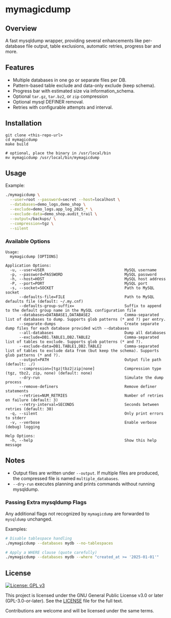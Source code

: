 # mymagicdump

## Overview
A fast mysqldump wrapper, providing several enhancements like per-database file output, table exclusions, automatic retries, progress bar and more.


## Features
- Multiple databases in one go or separate files per DB.
- Pattern-based table exclude and data-only exclude (keep schema).
- Progress bar with estimated size via information_schema.
- Optional `tar.gz`, `tar.bz2`, or `zip` compression 
- Optional mysql DEFINER removal.
- Retries with configurable attempts and interval.

## Installation
```
git clone <this-repo-url>
cd mymagicdump
make build

# optional, place the binary in /usr/local/bin
mv mymagicdump /usr/local/bin/mymagicdump
```

## Usage
Example:
```bash
./mymagicdump \
  --user=root --password=secret --host=localhost \
  --databases=demo_logs,demo_shop \
  --exclude=demo_logs.app_log_2025_* \
  --exclude-data=demo_shop.audit_trail \
  --output=/backups/ \
  --compression=tgz \
  --silent
```

### Available Options
```
Usage:
  mymagicdump [OPTIONS]

Application Options:
  -u, --user=USER                                   MySQL username
  -p, --password=PASSWORD                           MySQL password
  -h, --host=HOST                                   MySQL host address
  -P, --port=PORT                                   MySQL port
  -s, --socket=SOCKET                               Path to MySQL socket
      --defaults-file=FILE                          Path to MySQL defaults file (default: ~/.my.cnf)
      --defaults-group-suffix=                      Suffix to append to the default group name in the MySQL configuration file
      --databases=DATABASE1,DATABASE2               Comma-separated list of databases to dump. Supports glob patterns (* and ?) per entry.
      --separate-dumps                              Create separate dump files for each database provided with --databases
      --all-databases                               Dump all databases
      --exclude=DB1.TABLE1,DB2.TABLE2               Comma-separated list of tables to exclude. Supports glob patterns (* and ?).
      --exclude-data=DB1.TABLE1,DB2.TABLE2          Comma-separated list of tables to exclude data from (but keep the schema). Supports glob patterns (* and ?).
      --output=PATH                                 Output file path (default: ./)
      --compression=[tgz|tbz2|zip|none]             Compression type (tgz, tbz2, zip, none) (default: none)
      --dry-run                                     Simulate the dump process
      --remove-definers                             Remove definer statements
      --retries=NUM_RETRIES                         Number of retries on failure (default: 3)
      --retry-interval=SECONDS                      Seconds between retries (default: 30)
  -q, --silent                                      Only print errors to stderr
  -v, --verbose                                     Enable verbose (debug) logging

Help Options:
  -h, --help                                        Show this help message
```

## Notes
- Output files are written under `--output`. If multiple files are produced, the compressed file is named `multiple_databases`.
- `--dry-run` executes planning and prints commands without running mysqldump.

### Passing Extra mysqldump Flags
Any additional flags not recognized by `mymagicdump` are forwarded to `mysqldump` unchanged.

Examples:
```bash
# Disable tablespace handling
./mymagicdump --databases mydb --no-tablespaces

# Apply a WHERE clause (quote carefully)
./mymagicdump --databases mydb --where "created_at >= '2025-01-01'"
```
## License

[![License: GPL v3](https://img.shields.io/badge/License-GPLv3-blue.svg)](https://www.gnu.org/licenses/gpl-3.0)

This project is licensed under the GNU General Public License v3.0 or later (GPL-3.0-or-later).
See the [LICENSE](./LICENSE) file for the full text.

Contributions are welcome and will be licensed under the same terms.